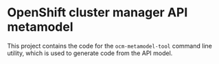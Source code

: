 # OpenShift cluster manager API metamodel

This project contains the code for the `ocm-metamodel-tool` command line utility,
which is used to generate code from the API model.
